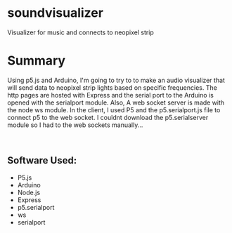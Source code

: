 # soundvisualizer
Visualizer for music and connects to neopixel strip
<h1> Summary </h1>
<p> 
Using p5.js and Arduino, I'm going to try to to make an audio visualizer that will send data to neopixel strip lights based on specific frequencies. The http pages are hosted with Express and the serial port to the Arduino is opened with the serialport module. Also, A web socket server is made with the node ws module. In the client, I used P5 and the p5.serialport.js file to connect p5 to the web socket. I couldnt download the p5.serialserver module so I had to the web sockets manually...
</p>
</br>
<h2> Software Used: </h2>
<ul>
  <li> P5.js </li>
  <li> Arduino </li>
  <li> Node.js </li>
  <li> Express </li>
  <li> p5.serialport </li>
  <li> ws </li>
  <li> serialport </li>
</ul>
